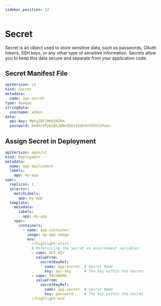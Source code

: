 ```yaml
---
sidebar_position: 12
---
```


# Secret

Secret is an object used to store sensitive data, such as passwords, OAuth tokens, SSH keys, or any other type of sensitive information. Secrets allow you to keep this data secure and separate from your application code.

## Secret Manifest File
```yaml title='app-secret.yaml'
apiVersion: v1
kind: Secret
metadata:
  name: app-secret
type: Opaque
stringData:
  username: admin
data:
  api-key: MWYyZDFlMmU2N2Rm
  password: bmdhcGFpbiBkZWNvZGUsIGdhYnV0IHlhPwo=
```

## Assign Secret in Deployment
```yaml title='app-deployment.yaml'
apiVersion: apps/v1
kind: Deployment
metadata:
  name: app-deployment
  labels:
    app: my-app
spec:
  replicas: 1
  selector:
    matchLabels:
      app: my-app
  template:
    metadata:
      labels:
        app: my-app
    spec:
      containers:
        - name: app-container
          image: my-app-image
          env:
            //highlight-start
            # Referencing the Secret as environment variables
            - name: API_KEY
              valueFrom:
                secretKeyRef:
                  name: app-secret  # Secret Name
                  key: api-key      # The key within the Secret
            - name: PASSWORD
              valueFrom:
                secretKeyRef:
                  name: app-secret  # Secret Name
                  key: password     # The key within the Secret
            //highlight-end
```